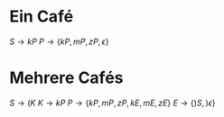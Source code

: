 # Ein Café
$S \rightarrow kP$
$P \rightarrow \{kP, mP, zP, \epsilon\}$

# Mehrere Cafés
$S \rightarrow (K$
$K \rightarrow kP$
$P \rightarrow \{kP, mP, zP, kE, mE, zE\}$
$E \rightarrow \{)S, )\epsilon\}$